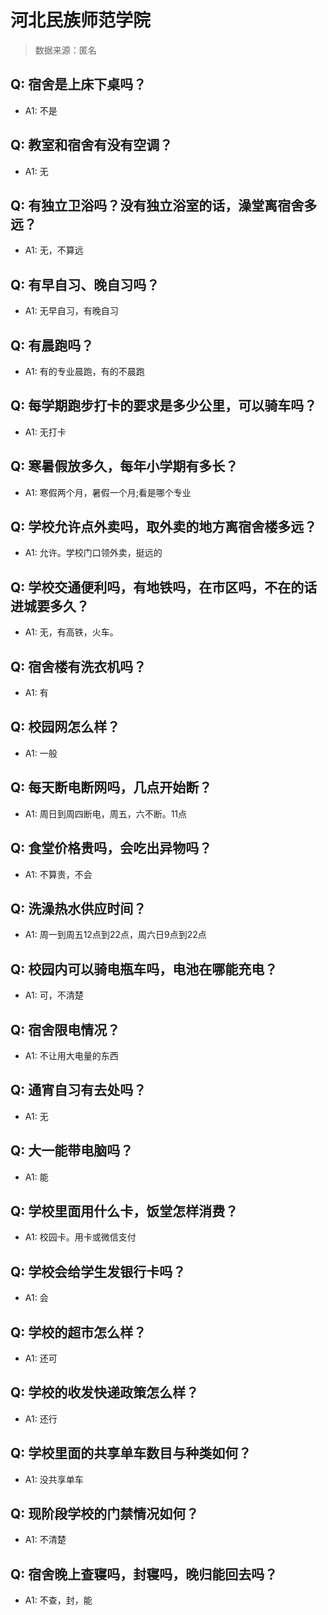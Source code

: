 # 河北民族师范学院

> 数据来源：匿名

## Q: 宿舍是上床下桌吗？

- A1: 不是

## Q: 教室和宿舍有没有空调？

- A1: 无

## Q: 有独立卫浴吗？没有独立浴室的话，澡堂离宿舍多远？

- A1: 无，不算远

## Q: 有早自习、晚自习吗？

- A1: 无早自习，有晚自习

## Q: 有晨跑吗？

- A1: 有的专业晨跑，有的不晨跑

## Q: 每学期跑步打卡的要求是多少公里，可以骑车吗？

- A1: 无打卡

## Q: 寒暑假放多久，每年小学期有多长？

- A1: 寒假两个月，暑假一个月;看是哪个专业

## Q: 学校允许点外卖吗，取外卖的地方离宿舍楼多远？

- A1: 允许。学校门口领外卖，挺远的

## Q: 学校交通便利吗，有地铁吗，在市区吗，不在的话进城要多久？

- A1: 无，有高铁，火车。

## Q: 宿舍楼有洗衣机吗？

- A1: 有

## Q: 校园网怎么样？

- A1: 一般

## Q: 每天断电断网吗，几点开始断？

- A1: 周日到周四断电，周五，六不断。11点

## Q: 食堂价格贵吗，会吃出异物吗？

- A1: 不算贵，不会

## Q: 洗澡热水供应时间？

- A1: 周一到周五12点到22点，周六日9点到22点

## Q: 校园内可以骑电瓶车吗，电池在哪能充电？

- A1: 可，不清楚

## Q: 宿舍限电情况？

- A1: 不让用大电量的东西

## Q: 通宵自习有去处吗？

- A1: 无

## Q: 大一能带电脑吗？

- A1: 能

## Q: 学校里面用什么卡，饭堂怎样消费？

- A1: 校园卡。用卡或微信支付

## Q: 学校会给学生发银行卡吗？

- A1: 会

## Q: 学校的超市怎么样？

- A1: 还可

## Q: 学校的收发快递政策怎么样？

- A1: 还行

## Q: 学校里面的共享单车数目与种类如何？

- A1: 没共享单车

## Q: 现阶段学校的门禁情况如何？

- A1: 不清楚

## Q: 宿舍晚上查寝吗，封寝吗，晚归能回去吗？

- A1: 不查，封，能

